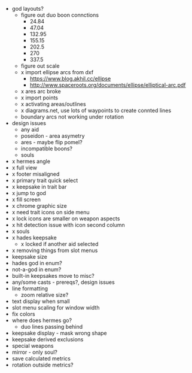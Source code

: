 - god layouts?
  - figure out duo boon connctions
    - 24.84
    - 47.04
    - 132.95
    - 155.15
    - 202.5
    - 270
    - 337.5
  - figure out scale
  - x import ellipse arcs from dxf
    - https://www.blog.akhil.cc/ellipse
    - http://www.spaceroots.org/documents/ellipse/elliptical-arc.pdf
  - x ares arc broke
  - x import points
  - x activating areas/outlines
  - x diagrams.net, use lots of waypoints to create connted lines
  - boundary arcs not working under rotation
- design issues
  - any aid
  - poseidon - area asymetry
  - ares - maybe flip pomel?
  - incompatible boons?
  - souls
- x hermes angle
- x full view
- x footer misaligned
- x primary trait quick select
- x keepsake in trait bar
- x jump to god
- x fill screen
- x chrome graphic size
- x need trait icons on side menu
- x lock icons are smaller on weapon aspects
- x hit detection issue with icon second column
- x souls
- x hades keepsake
  - x locked if another aid selected
- x removing things from slot menus
- keepsake size
- hades god in enum?
- not-a-god in enum?
- built-in keepsakes move to misc?
- any/some casts - prereqs?, design issues
- line formatting
  - zoom relative size?
- text display when small
- slot menu scaling for window width
- fix colors
- where does hermes go?
  - duo lines passing behind
- keepsake display - mask wrong shape
- keepsake derived exclusions
- special weapons
- mirror - only soul?
- save calculated metrics
- rotation outside metrics?

